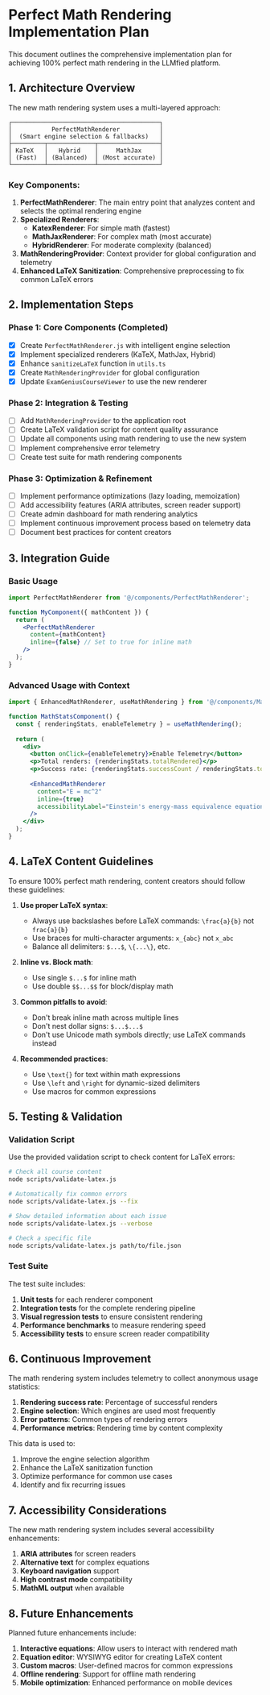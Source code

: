 # Perfect Math Rendering Implementation Plan

This document outlines the comprehensive implementation plan for achieving 100% perfect math rendering in the LLMfied platform.

## 1. Architecture Overview

The new math rendering system uses a multi-layered approach:

```
┌─────────────────────────────────────────┐
│           PerfectMathRenderer           │
│  (Smart engine selection & fallbacks)   │
├─────────┬─────────────┬─────────────────┤
│ KaTeX   │   Hybrid    │     MathJax     │
│ (Fast)  │ (Balanced)  │ (Most accurate) │
└─────────┴─────────────┴─────────────────┘
```

### Key Components:

1. **PerfectMathRenderer**: The main entry point that analyzes content and selects the optimal rendering engine
2. **Specialized Renderers**:
   - **KatexRenderer**: For simple math (fastest)
   - **MathJaxRenderer**: For complex math (most accurate)
   - **HybridRenderer**: For moderate complexity (balanced)
3. **MathRenderingProvider**: Context provider for global configuration and telemetry
4. **Enhanced LaTeX Sanitization**: Comprehensive preprocessing to fix common LaTeX errors

## 2. Implementation Steps

### Phase 1: Core Components (Completed)

- [x] Create `PerfectMathRenderer.js` with intelligent engine selection
- [x] Implement specialized renderers (KaTeX, MathJax, Hybrid)
- [x] Enhance `sanitizeLaTeX` function in `utils.ts`
- [x] Create `MathRenderingProvider` for global configuration
- [x] Update `ExamGeniusCourseViewer` to use the new renderer

### Phase 2: Integration & Testing

- [ ] Add `MathRenderingProvider` to the application root
- [ ] Create LaTeX validation script for content quality assurance
- [ ] Update all components using math rendering to use the new system
- [ ] Implement comprehensive error telemetry
- [ ] Create test suite for math rendering components

### Phase 3: Optimization & Refinement

- [ ] Implement performance optimizations (lazy loading, memoization)
- [ ] Add accessibility features (ARIA attributes, screen reader support)
- [ ] Create admin dashboard for math rendering analytics
- [ ] Implement continuous improvement process based on telemetry data
- [ ] Document best practices for content creators

## 3. Integration Guide

### Basic Usage

```jsx
import PerfectMathRenderer from '@/components/PerfectMathRenderer';

function MyComponent({ mathContent }) {
  return (
    <PerfectMathRenderer 
      content={mathContent}
      inline={false} // Set to true for inline math
    />
  );
}
```

### Advanced Usage with Context

```jsx
import { EnhancedMathRenderer, useMathRendering } from '@/components/MathRenderingProvider';

function MathStatsComponent() {
  const { renderingStats, enableTelemetry } = useMathRendering();
  
  return (
    <div>
      <button onClick={enableTelemetry}>Enable Telemetry</button>
      <p>Total renders: {renderingStats.totalRendered}</p>
      <p>Success rate: {renderingStats.successCount / renderingStats.totalRendered * 100}%</p>
      
      <EnhancedMathRenderer 
        content="E = mc^2"
        inline={true}
        accessibilityLabel="Einstein's energy-mass equivalence equation"
      />
    </div>
  );
}
```

## 4. LaTeX Content Guidelines

To ensure 100% perfect math rendering, content creators should follow these guidelines:

1. **Use proper LaTeX syntax**:
   - Always use backslashes before LaTeX commands: `\frac{a}{b}` not `frac{a}{b}`
   - Use braces for multi-character arguments: `x_{abc}` not `x_abc`
   - Balance all delimiters: `$...$`, `\{...\}`, etc.

2. **Inline vs. Block math**:
   - Use single `$...$` for inline math
   - Use double `$$...$$` for block/display math

3. **Common pitfalls to avoid**:
   - Don't break inline math across multiple lines
   - Don't nest dollar signs: `$...$...$`
   - Don't use Unicode math symbols directly; use LaTeX commands instead

4. **Recommended practices**:
   - Use `\text{}` for text within math expressions
   - Use `\left` and `\right` for dynamic-sized delimiters
   - Use macros for common expressions

## 5. Testing & Validation

### Validation Script

Use the provided validation script to check content for LaTeX errors:

```bash
# Check all course content
node scripts/validate-latex.js

# Automatically fix common errors
node scripts/validate-latex.js --fix

# Show detailed information about each issue
node scripts/validate-latex.js --verbose

# Check a specific file
node scripts/validate-latex.js path/to/file.json
```

### Test Suite

The test suite includes:

1. **Unit tests** for each renderer component
2. **Integration tests** for the complete rendering pipeline
3. **Visual regression tests** to ensure consistent rendering
4. **Performance benchmarks** to measure rendering speed
5. **Accessibility tests** to ensure screen reader compatibility

## 6. Continuous Improvement

The math rendering system includes telemetry to collect anonymous usage statistics:

1. **Rendering success rate**: Percentage of successful renders
2. **Engine selection**: Which engines are used most frequently
3. **Error patterns**: Common types of rendering errors
4. **Performance metrics**: Rendering time by content complexity

This data is used to:

1. Improve the engine selection algorithm
2. Enhance the LaTeX sanitization function
3. Optimize performance for common use cases
4. Identify and fix recurring issues

## 7. Accessibility Considerations

The new math rendering system includes several accessibility enhancements:

1. **ARIA attributes** for screen readers
2. **Alternative text** for complex equations
3. **Keyboard navigation** support
4. **High contrast mode** compatibility
5. **MathML output** when available

## 8. Future Enhancements

Planned future enhancements include:

1. **Interactive equations**: Allow users to interact with rendered math
2. **Equation editor**: WYSIWYG editor for creating LaTeX content
3. **Custom macros**: User-defined macros for common expressions
4. **Offline rendering**: Support for offline math rendering
5. **Mobile optimization**: Enhanced performance on mobile devices